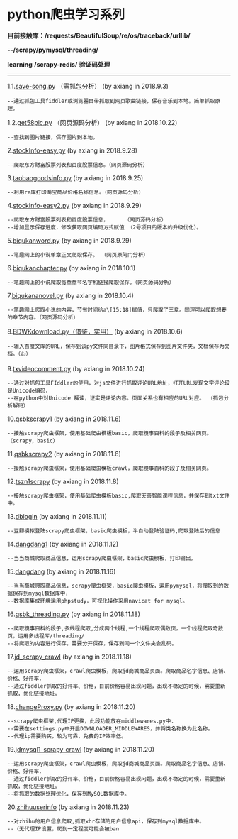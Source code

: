 # python爬虫学习系列  

**目前接触库：/requests/BeautifulSoup/re/os/traceback/urllib/**

**--/scrapy/pymysql/threading/**  

**learning** **/scrapy-redis/**  **验证码处理**

---------------------------------------------------------------

1.1.[save-song.py](https://github.com/axianga/python/blob/master/save_song.py)    （需抓包分析）
(by axiang in 2018.9.3)

    --通过抓包工具fiddler或浏览器自带抓取到网页歌曲链接，保存音乐到本地。简单抓取原理。
    
1.2.[get58pic.py](https://github.com/axianga/python/blob/master/get58pic.py)     （网页源码分析）
(by axiang in 2018.10.22)

    --查找到图片链接，保存图片到本地。
      
2.[stockInfo-easy.py](https://github.com/axianga/python/blob/master/stockInfo-easy.py)     (by axiang in 2018.9.28)
 
    --爬取东方财富股票列表和百度股票信息。（网页源码分析）
  
3.[taobaogoodsinfo.py](https://github.com/axianga/python/blob/master/taobaogoodsinfo.py)    (by axiang in 2018.9.25)

    --利用re库打印淘宝商品价格名称信息。（网页源码分析）
  
4.[stockInfo-easy2.py](https://github.com/axianga/python/blob/master/stockInfo-easy2.py)     (by axiang in 2018.9.29)

    --爬取东方财富股票列表和百度股票信息，     （网页源码分析）
    --增加显示保存进度，修改获取网页编码方式赋值 （2号项目的版本的升级优化）。

5.[biqukanword.py](https://github.com/axianga/python/blob/master/biqukanword.py)     (by axiang in 2018.9.29)

    --笔趣网上的小说单章正文爬取保存。 （网页原阿门分析）
 
6.[biqukanchapter.py](https://github.com/axianga/python/blob/master/biqukanchapter.py)     (by axiang in 2018.10.1)

    --笔趣网上的小说爬取每章章节名字和链接爬取保存。（网页源码分析）

7.[biqukananovel.py](https://github.com/axianga/python/blob/master/biqukananovel.py)     (by axiang in 2018.10.4)

    --笔趣网上爬取小说的内容，节省时间给a\[15:18]赋值，只爬取了三章。同理可以爬取想要的章节内容。（网页源码分析）

8.[BDWKdownload.py（借鉴，实用）](https://github.com/axianga/python/blob/master/BDWKdownload.py)  (by axiang in 2018.10.6)

    --输入百度文库的URL，保存到该py文件同目录下，图片格式保存到图片文件夹，文档保存为文档。（👍）

9.[txvideocomment.py](https://github.com/axianga/python/blob/master/txvideocomment.py)     (by axiang in 2018.10.24)

    --通过对抓包工具FIddler的使用，对js文件进行抓取评论URL地址，打开URL发现文字评论段是Unicode编码，
    --在python中对Unicode 解读，证实是评论内容。页面关系也有相应的URL对应。 （抓包分析解码）
 
10.[qsbkscrapy1](https://github.com/axianga/python/blob/master/qsbkscrapy1)     (by axiang in 2018.11.6)

    --接触scrapy爬虫框架，使用基础爬虫模板basic，爬取糗事百科的段子及相关网页。（scrapy，basic）
 
11.[qsbkscrapy2](https://github.com/axianga/python/blob/master/qsbkscrapy2)     (by axiang in 2018.11.6)

    --接触scrapy爬虫框架，使用基础爬虫模板crawl，爬取糗事百科的段子及相关网页。
 
12.[tszn1scrapy](https://github.com/axianga/python/blob/master/tszn1scrapy)     (by axiang in 2018.11.8)

    --接触scrapy爬虫框架，使用基础爬虫模板basic,爬取天善智能课程信息，并保存到txt文件中。
 
13.[dblogin](https://github.com/axianga/python/blob/master/dblogin)     (by axiang in 2018.11.11)

    --豆瓣模拟登陆scrapy爬虫框架，basic爬虫模板，半自动登陆验证码,爬取登陆后的信息
 
14.[dangdang1](https://github.com/axianga/python/blob/master/dangdang1)     (by axiang in 2018.11.12)

    --当当商城爬取商品信息，运用scrapy爬虫框架，basic爬虫模板，打印输出。
 
15.[dangdang](https://github.com/axianga/python/blob/master/dangdang)     (by axiang in 2018.11.16)

    --当当商城爬取商品信息，scrapy爬虫框架，basic爬虫模板，运用pymysql，将爬取到的数据保存到mysql数据库中，
    --数据库集成环境运用phpstudy，可视化操作采用navicat for mysql。

16.[qsbk_threading.py](https://github.com/axianga/python/blob/master/qsbk_threading.py)     (by axiang in 2018.11.18)

    --爬取糗事百科的段子,多线程爬取,分成两个线程,一个线程爬取偶数页，一个线程爬取奇数页，运用多线程库/threading/
    --将爬取的内容进行保存，需要分开保存，保存到同一个文件夹会乱码。
   
17.[jd_scrapy_crawl](https://github.com/axianga/python/blob/master/jd_scrapy_crawl)     (by axiang in 2018.11.18)   

    --运用scrapy爬虫框架，crawl爬虫模板，爬取jd商城商品页面。爬取商品名字信息、店铺、价格、好评率，
    --通过fiddler抓取的好评率、价格，目前价格容易出现问题，出现不稳定的时候，需要重新抓取，优化链接地址。
 
18.[changeProxy.py](https://github.com/axianga/python/blob/master/changeProxy.py)     (by axiang in 2018.11.20)   

    --scrapy爬虫框架,代理IP更换，此段功能放在middlewares.py中.
    --需要在settings.py中开启DOWNLOADER_MIDDLEWARES，并将类名称换为此名称。
    --代理ip需要购买，较为可靠，免费的IP效率低。


19.[jdmysql1_scrapy_crawl](https://github.com/axianga/python/blob/master/jdmysql1_scrapy_crawl)     (by axiang in 2018.11.20)   

    --运用scrapy爬虫框架，crawl爬虫模板，爬取jd商城商品页面。爬取商品名字信息、店铺、价格、好评率，
    --通过fiddler抓取的好评率、价格，目前价格容易出现问题，出现不稳定的时候，需要重新抓取，优化链接地址。
    --将抓取的数据处理优化，保存到MySQL数据库中。
    
 
20.[zhihuuserinfo](https://github.com/axianga/python/blob/master/zhihuuserinfo/)     (by axiang in 2018.11.23)   

    --对zhihu的用户信息爬取,抓取xhr存储的用户信息api，保存到mysql数据库中。
    --（无代理IP设置，爬到一定程度可能会被ban
    
    
    
    
